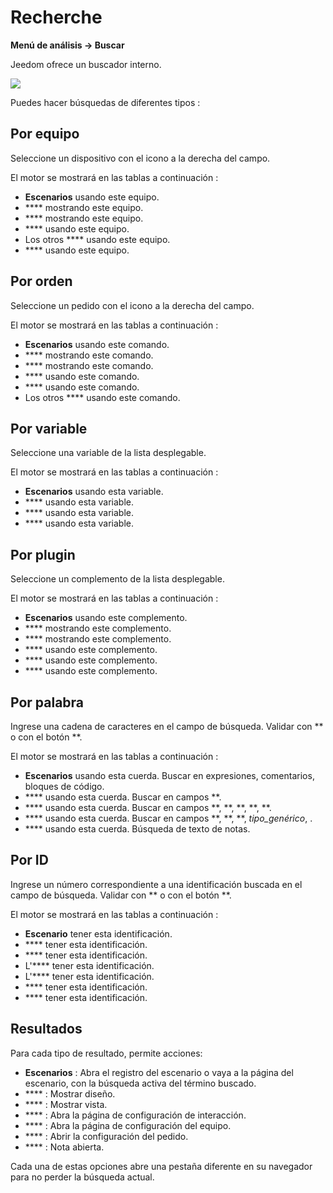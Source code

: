 # Recherche
**Menú de análisis → Buscar**

Jeedom ofrece un buscador interno.

![](./images/search_intro.gif)

Puedes hacer búsquedas de diferentes tipos :

## Por equipo

Seleccione un dispositivo con el icono a la derecha del campo.

El motor se mostrará en las tablas a continuación :

-  **Escenarios** usando este equipo.
-  **** mostrando este equipo.
-  **** mostrando este equipo.
-  **** usando este equipo.
- Los otros **** usando este equipo.
-  **** usando este equipo.

## Por orden

Seleccione un pedido con el icono a la derecha del campo.

El motor se mostrará en las tablas a continuación :

-  **Escenarios** usando este comando.
-  **** mostrando este comando.
-  **** mostrando este comando.
-  **** usando este comando.
-  **** usando este comando.
- Los otros **** usando este comando.

## Por variable

Seleccione una variable de la lista desplegable.

El motor se mostrará en las tablas a continuación :

-  **Escenarios** usando esta variable.
-  **** usando esta variable.
-  **** usando esta variable.
-  **** usando esta variable.

## Por plugin

Seleccione un complemento de la lista desplegable.

El motor se mostrará en las tablas a continuación :

-  **Escenarios** usando este complemento.
-  **** mostrando este complemento.
-  **** mostrando este complemento.
-  **** usando este complemento.
-  **** usando este complemento.
-  **** usando este complemento.

## Por palabra

Ingrese una cadena de caracteres en el campo de búsqueda. Validar con ** o con el botón **.

El motor se mostrará en las tablas a continuación :

-  **Escenarios** usando esta cuerda.
	Buscar en expresiones, comentarios, bloques de código.
-  **** usando esta cuerda.
	Buscar en campos **.
-  **** usando esta cuerda.
	Buscar en campos **, **, **, **, **.
-  **** usando esta cuerda.
	Buscar en campos **, **, **, *tipo_genérico*, .
-  **** usando esta cuerda.
	Búsqueda de texto de notas.

## Por ID

Ingrese un número correspondiente a una identificación buscada en el campo de búsqueda. Validar con ** o con el botón **.

El motor se mostrará en las tablas a continuación :

-  **Escenario** tener esta identificación.
-  **** tener esta identificación.
-  **** tener esta identificación.
- L'**** tener esta identificación.
- L'**** tener esta identificación.
-  **** tener esta identificación.
-  **** tener esta identificación.

## Resultados

Para cada tipo de resultado, permite acciones:
- **Escenarios** : Abra el registro del escenario o vaya a la página del escenario, con la búsqueda activa del término buscado.
- **** : Mostrar diseño.
- **** : Mostrar vista.
- **** : Abra la página de configuración de interacción.
- **** : Abra la página de configuración del equipo.
- **** : Abrir la configuración del pedido.
- **** : Nota abierta.

Cada una de estas opciones abre una pestaña diferente en su navegador para no perder la búsqueda actual.

